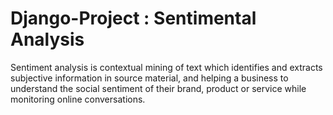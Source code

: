 # Django-Project : Sentimental Analysis
Sentiment analysis is contextual mining of text which identifies and extracts subjective information in source material, and helping a business to understand the social sentiment of their brand, product or service while monitoring online conversations.
